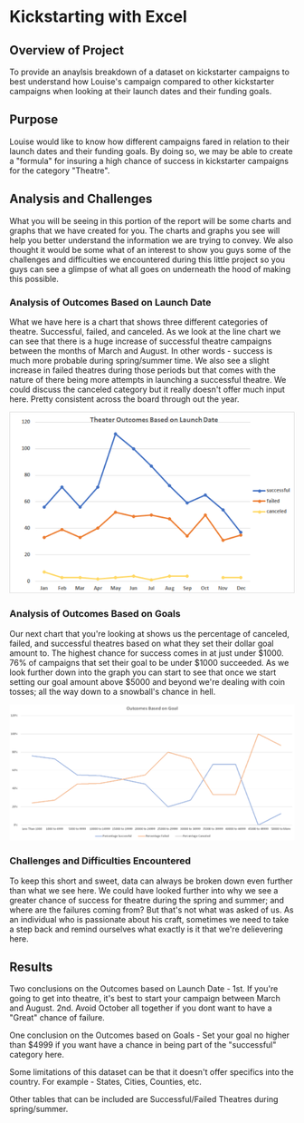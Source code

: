 # Kickstarting with Excel

## Overview of Project
To provide an anaylsis breakdown of a dataset on kickstarter campaigns to best understand how Louise's campaign compared to other kickstarter campaigns when looking at their launch dates and their funding goals.

## Purpose
Louise would like to know how different campaigns fared in relation to their launch dates and their funding goals. By doing so, we may be able to create a "formula" for insuring a high chance of success in kickstarter campaigns for the category "Theatre".

## Analysis and Challenges
What you will be seeing in this portion of the report will be some charts and graphs that we have created for you. The charts and graphs you see will help you better understand the information we are trying to convey. We also thought it would be some what of an interest to show you guys some of the challenges and difficulties we encountered during this little project so you guys can see a glimpse of what all goes on underneath the hood of making this possible.

### Analysis of Outcomes Based on Launch Date
 What we have here is a chart that shows three different categories of theatre. Successful, failed, and canceled. As we look at the line chart we can see that there is a huge increase of successful theatre campaigns between the months of March and August. In other words - success is much more probable during spring/summer time. We also see a slight increase in failed theatres during those periods but that comes with the nature of there being more attempts in launching a successful theatre. We could discuss the canceled category but it really doesn't offer much input here. Pretty consistent across the board through out the year.

![](Charts_and_Graphs/Theater_Outcomes_vs_Launch.png)

### Analysis of Outcomes Based on Goals
 Our next chart that you're looking at shows us the percentage of canceled, failed, and successful theatres based on what they set their dollar goal amount to.
 The highest chance for success comes in at just under $1000. 76% of campaigns that set their goal to be under $1000 succeeded. As we look further down into the graph you can start to see that once we start setting our goal amount above $5000 and beyond we're dealing with coin tosses; all the way down to a snowball's chance in hell.

![](Charts_and_Graphs/Outcomes_vs_Goals.png)

### Challenges and Difficulties Encountered
To keep this short and sweet, data can always be broken down even further than what we see here. We could have looked further into why we see a greater chance of success for theatre during the spring and summer; and where are the failures coming from? But that's not what was asked of us. As an individual who is passionate about his craft, sometimes we need to take a step back and remind ourselves what exactly is it that we're delievering here.  

## Results
Two conclusions on the Outcomes based on Launch Date - 1st. If you're going to get into theatre, it's best to start your campaign between March and August. 
2nd. Avoid October all together if you dont want to have a "Great" chance of failure.

One conclusion on the Outcomes based on Goals - Set your goal no higher than $4999 if you want have a chance in being part of the "successful" category here.

Some limitations of this dataset can be that it doesn't offer specifics into the country. For example - States, Cities, Counties, etc.

Other tables that can be included are Successful/Failed Theatres during spring/summer. 
